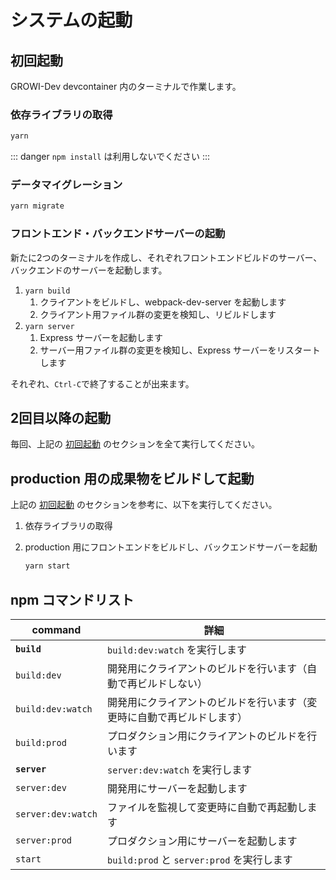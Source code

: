 # システムの起動

## 初回起動

GROWI-Dev devcontainer 内のターミナルで作業します。

### 依存ライブラリの取得

``` bash
yarn
```

::: danger
`npm install` は利用しないでください
:::

### データマイグレーション

``` bash
yarn migrate
```

### フロントエンド・バックエンドサーバーの起動

新たに2つのターミナルを作成し、それぞれフロントエンドビルドのサーバー、バックエンドのサーバーを起動します。

1. `yarn build`
   1. クライアントをビルドし、webpack-dev-server を起動します
   2. クライアント用ファイル群の変更を検知し、リビルドします
1. `yarn server`
   1. Express サーバーを起動します
   2. サーバー用ファイル群の変更を検知し、Express サーバーをリスタートします

それぞれ、`Ctrl-C`で終了することが出来ます。


## 2回目以降の起動

毎回、上記の [初回起動](#初回起動) のセクションを全て実行してください。


## production 用の成果物をビルドして起動

上記の [初回起動](#初回起動) のセクションを参考に、以下を実行してください。

1. 依存ライブラリの取得
1. production 用にフロントエンドをビルドし、バックエンドサーバーを起動

    ```bash
    yarn start
    ```

## npm コマンドリスト

|command|詳細|
|--|--|
|**`build`**|`build:dev:watch` を実行します|
|`build:dev`|開発用にクライアントのビルドを行います（自動で再ビルドしない）|
|`build:dev:watch`|開発用にクライアントのビルドを行います（変更時に自動で再ビルドします）|
|`build:prod`|プロダクション用にクライアントのビルドを行います|
|**`server`**|`server:dev:watch` を実行します|
|`server:dev`|開発用にサーバーを起動します|
|`server:dev:watch`|ファイルを監視して変更時に自動で再起動します|
|`server:prod`|プロダクション用にサーバーを起動します|
|`start`|`build:prod` と `server:prod` を実行します|

